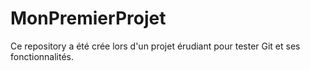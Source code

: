# MonPremierProjet

Ce repository a été crée lors d'un projet érudiant pour tester Git et ses fonctionnalités.
